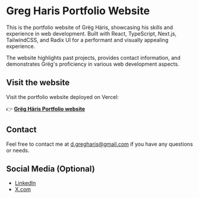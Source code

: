 # Greg Haris Portfolio Website

This is the portfolio website of Grëg Häris, showcasing his skills and experience in web development. Built with React, TypeScript, Next.js, TailwindCSS, and Radix UI for a performant and visually appealing experience.

The website highlights past projects, provides contact information, and demonstrates Grëg's proficiency in various web development aspects.

## Visit the website

Visit the portfolio website deployed on Vercel:

👉 **[Grëg Häris Portfolio website](https://dgregharis.vercel.app/)**

## Contact

Feel free to contact me at <d.gregharis@gmail.com> if you have any questions or needs.

## Social Media (Optional)

- [LinkedIn](https://www.linkedin.com/in/dgregharis/)
- [X.com](https://twitter.com/IamAbovExcuse)
